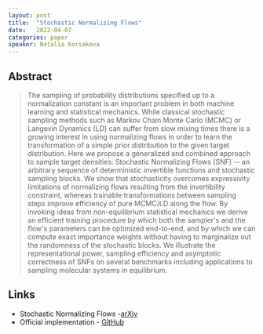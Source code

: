 ```yaml
---
layout: post
title:  "Stochastic Normalizing Flows"
date:   2022-04-07
categories: paper
speaker: Natalia Korsakova
---
```


## Abstract

> The sampling of probability distributions specified up to a normalization constant is an important problem in both machine learning and statistical mechanics. While classical stochastic sampling methods such as Markov Chain Monte Carlo (MCMC) or Langevin Dynamics (LD) can suffer from slow mixing times there is a growing interest in using normalizing flows in order to learn the transformation of a simple prior distribution to the given target distribution. Here we propose a generalized and combined approach to sample target densities: Stochastic Normalizing Flows (SNF) -- an arbitrary sequence of deterministic invertible functions and stochastic sampling blocks. We show that stochasticity overcomes expressivity limitations of normalizing flows resulting from the invertibility constraint, whereas trainable transformations between sampling steps improve efficiency of pure MCMC/LD along the flow. By invoking ideas from non-equilibrium statistical mechanics we derive an efficient training procedure by which both the sampler's and the flow's parameters can be optimized end-to-end, and by which we can compute exact importance weights without having to marginalize out the randomness of the stochastic blocks. We illustrate the representational power, sampling efficiency and asymptotic correctness of SNFs on several benchmarks including applications to sampling molecular systems in equilibrium.  

## Links

* Stochastic Normalizing Flows  -[arXiv](https://arxiv.org/abs/2002.06707)
* Official implementation - [GitHub](https://github.com/noegroup/stochastic_normalizing_flows)
